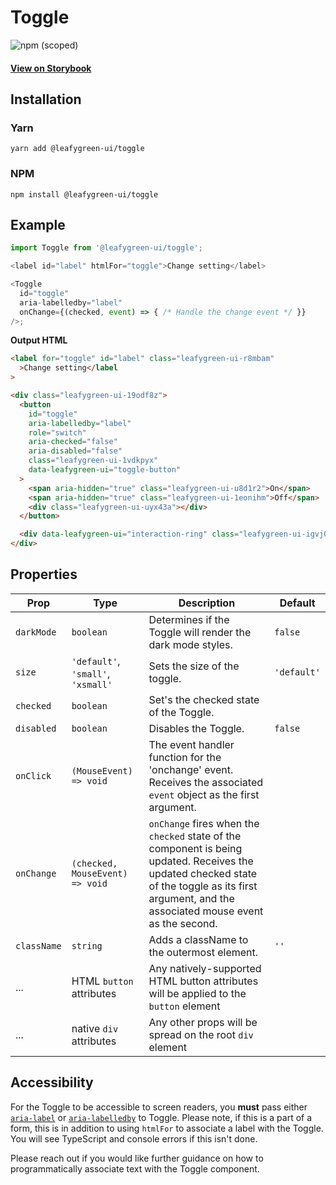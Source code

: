 # Toggle

![npm (scoped)](https://img.shields.io/npm/v/@leafygreen-ui/toggle.svg)

#### [View on Storybook](https://mongodb.github.io/leafygreen-ui/?path=/story/toggle--default)

## Installation

### Yarn

```shell
yarn add @leafygreen-ui/toggle
```

### NPM

```shell
npm install @leafygreen-ui/toggle
```

## Example

```js
import Toggle from '@leafygreen-ui/toggle';

<label id="label" htmlFor="toggle">Change setting</label>

<Toggle
  id="toggle"
  aria-labelledby="label"
  onChange={(checked, event) => { /* Handle the change event */ }}
/>;
```

**Output HTML**

```html
<label for="toggle" id="label" class="leafygreen-ui-r8mbam"
  >Change setting</label
>

<div class="leafygreen-ui-19odf8z">
  <button
    id="toggle"
    aria-labelledby="label"
    role="switch"
    aria-checked="false"
    aria-disabled="false"
    class="leafygreen-ui-1vdkpyx"
    data-leafygreen-ui="toggle-button"
  >
    <span aria-hidden="true" class="leafygreen-ui-u8d1r2">On</span>
    <span aria-hidden="true" class="leafygreen-ui-1eonihm">Off</span>
    <div class="leafygreen-ui-uyx43a"></div>
  </button>

  <div data-leafygreen-ui="interaction-ring" class="leafygreen-ui-igvj0l"></div>
</div>
```

## Properties

| Prop        | Type                               | Description                                                                                                                                                                                        | Default     |
| ----------- | ---------------------------------- | -------------------------------------------------------------------------------------------------------------------------------------------------------------------------------------------------- | ----------- |
| `darkMode`  | `boolean`                          | Determines if the Toggle will render the dark mode styles.                                                                                                                                         | `false`     |
| `size`      | `'default'`, `'small'`, `'xsmall'` | Sets the size of the toggle.                                                                                                                                                                       | `'default'` |
| `checked`   | `boolean`                          | Set's the checked state of the Toggle.                                                                                                                                                             |             |
| `disabled`  | `boolean`                          | Disables the Toggle.                                                                                                                                                                               | `false`     |
| `onClick`   | `(MouseEvent) => void`             | The event handler function for the 'onchange' event. Receives the associated `event` object as the first argument.                                                                                 |             |
| `onChange`  | `(checked, MouseEvent) => void`    | `onChange` fires when the `checked` state of the component is being updated. Receives the updated checked state of the toggle as its first argument, and the associated mouse event as the second. |             |
| `className` | `string`                           | Adds a className to the outermost element.                                                                                                                                                         | `''`        |
| ...         | HTML `button` attributes           | Any natively-supported HTML button attributes will be applied to the `button` element                                                                                                              |             |
| ...         | native `div` attributes            | Any other props will be spread on the root `div` element                                                                                                                                           |             |

## Accessibility

For the Toggle to be accessible to screen readers, you **must** pass either [`aria-label`](https://developer.mozilla.org/en-US/docs/Web/Accessibility/ARIA/ARIA_Techniques/Using_the_aria-label_attribute) or [`aria-labelledby`](https://developer.mozilla.org/en-US/docs/Web/Accessibility/ARIA/ARIA_Techniques/Using_the_aria-labelledby_attribute) to Toggle. Please note, if this is a part of a form, this is in addition to using `htmlFor` to associate a label with the Toggle. You will see TypeScript and console errors if this isn't done.

Please reach out if you would like further guidance on how to programmatically associate text with the Toggle component.
